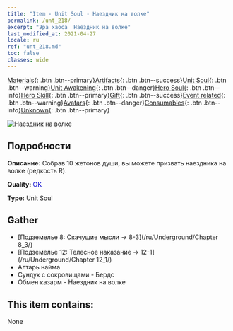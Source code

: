 ```yaml
---
title: "Item - Unit Soul - Наездник на волке"
permalink: /unt_218/
excerpt: "Эра хаоса  Наездник на волке"
last_modified_at: 2021-04-27
locale: ru
ref: "unt_218.md"
toc: false
classes: wide
---
```

 [Materials](/ItemsRU/){: .btn .btn--primary}[Artifacts](/ItemsRU/Artifacts/){: .btn .btn--success}[Unit Soul](/ItemsRU/UnitSoul/){: .btn .btn--warning}[Unit Awakening](/ItemsRU/UnitAwakening/){: .btn .btn--danger}[Hero Soul](/ItemsRU/HeroSoul/){: .btn .btn--info}[Hero Skill](/ItemsRU/HeroSkill/){: .btn .btn--primary}[Gift](/ItemsRU/Gift/){: .btn .btn--success}[Event related](/ItemsRU/Events/){: .btn .btn--warning}[Avatars](/ItemsRU/Avatars/){: .btn .btn--danger}[Consumables](/ItemsRU/Consumables/){: .btn .btn--info}[Unknown](/ItemsRU/Unknown/){: .btn .btn--primary}

 ![Наездник на волке](/images/u/ti_langqibing.jpg)

## Подробности
 **Описание:** Собрав 10 жетонов души, вы можете призвать наездника на волке (редкость R).

 **Quality:** <span style="color: #0000CD">OK</span>

 **Type:** Unit Soul

## Gather

*    [Подземелье 8: Скачущие мысли -> 8-3](/ru/Underground/Chapter 8_3/) 
*    [Подземелье 12: Телесное наказание -> 12-1](/ru/Underground/Chapter 12_1/) 
*    Алтарь найма 
*    Сундук с сокровищами - Бердс 
*    Обмен казарм - Наездник на волке 

## This item contains:

  None

